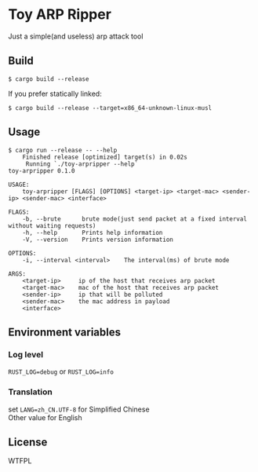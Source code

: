 # Toy ARP Ripper
Just a simple(and useless) arp attack tool
## Build
```
$ cargo build --release
```
If you prefer statically linked:
```
$ cargo build --release --target=x86_64-unknown-linux-musl
```
## Usage
```
$ cargo run --release -- --help
    Finished release [optimized] target(s) in 0.02s
     Running `./toy-arpripper --help`
toy-arpripper 0.1.0

USAGE:
    toy-arpripper [FLAGS] [OPTIONS] <target-ip> <target-mac> <sender-ip> <sender-mac> <interface>

FLAGS:
    -b, --brute      brute mode(just send packet at a fixed interval without waiting requests)
    -h, --help       Prints help information
    -V, --version    Prints version information

OPTIONS:
    -i, --interval <interval>    The interval(ms) of brute mode

ARGS:
    <target-ip>     ip of the host that receives arp packet
    <target-mac>    mac of the host that receives arp packet
    <sender-ip>     ip that will be polluted
    <sender-mac>    the mac address in payload
    <interface>
```
## Environment variables
### Log level
`RUST_LOG=debug` or `RUST_LOG=info`  
### Translation
set `LANG=zh_CN.UTF-8` for Simplified Chinese  
Other value for English

## License
WTFPL